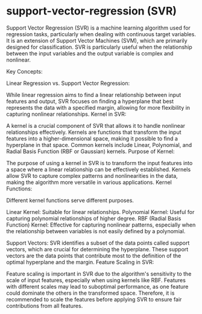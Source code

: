 # support-vector-regression (SVR)

Support Vector Regression (SVR) is a machine learning algorithm used for regression tasks, particularly when dealing with continuous target variables. It is an extension of Support Vector Machines (SVM), which are primarily designed for classification. SVR is particularly useful when the relationship between the input variables and the output variable is complex and nonlinear.

Key Concepts:

Linear Regression vs. Support Vector Regression:

While linear regression aims to find a linear relationship between input features and output, SVR focuses on finding a hyperplane that best represents the data with a specified margin, allowing for more flexibility in capturing nonlinear relationships.
Kernel in SVR:

A kernel is a crucial component of SVR that allows it to handle nonlinear relationships effectively. Kernels are functions that transform the input features into a higher-dimensional space, making it possible to find a hyperplane in that space. Common kernels include Linear, Polynomial, and Radial Basis Function (RBF or Gaussian) kernels.
Purpose of Kernel:

The purpose of using a kernel in SVR is to transform the input features into a space where a linear relationship can be effectively established. Kernels allow SVR to capture complex patterns and nonlinearities in the data, making the algorithm more versatile in various applications.
Kernel Functions:

Different kernel functions serve different purposes.

Linear Kernel: Suitable for linear relationships.
Polynomial Kernel: Useful for capturing polynomial relationships of higher degree.
RBF (Radial Basis Function) Kernel: Effective for capturing nonlinear patterns, especially when the relationship between variables is not easily defined by a polynomial.

Support Vectors:
SVR identifies a subset of the data points called support vectors, which are crucial for determining the hyperplane. These support vectors are the data points that contribute most to the definition of the optimal hyperplane and the margin.
Feature Scaling in SVR:

Feature scaling is important in SVR due to the algorithm's sensitivity to the scale of input features, especially when using kernels like RBF. Features with different scales may lead to suboptimal performance, as one feature could dominate the others in the transformed space. Therefore, it is recommended to scale the features before applying SVR to ensure fair contributions from all features.
